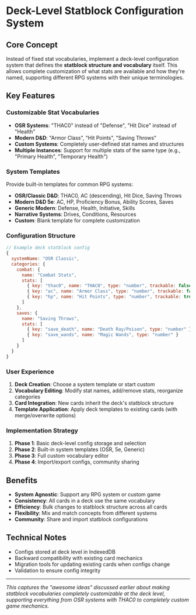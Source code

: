 # Deck-Level Statblock Configuration System

## Core Concept

Instead of fixed stat vocabularies, implement a deck-level configuration system that defines the **statblock structure and vocabulary** itself. This allows complete customization of what stats are available and how they're named, supporting different RPG systems with their unique terminologies.

## Key Features

### Customizable Stat Vocabularies
- **OSR Systems**: "THAC0" instead of "Defense", "Hit Dice" instead of "Health"
- **Modern D&D**: "Armor Class", "Hit Points", "Saving Throws" 
- **Custom Systems**: Completely user-defined stat names and structures
- **Multiple Instances**: Support for multiple stats of the same type (e.g., "Primary Health", "Temporary Health")

### System Templates
Provide built-in templates for common RPG systems:
- **OSR/Classic D&D**: THAC0, AC (descending), Hit Dice, Saving Throws
- **Modern D&D 5e**: AC, HP, Proficiency Bonus, Ability Scores, Saves
- **Generic Modern**: Defense, Health, Initiative, Skills
- **Narrative Systems**: Drives, Conditions, Resources
- **Custom**: Blank template for complete customization

### Configuration Structure
```javascript
// Example deck statblock config
{
  systemName: "OSR Classic",
  categories: {
    combat: {
      name: "Combat Stats",
      stats: [
        { key: "thac0", name: "THAC0", type: "number", trackable: false },
        { key: "ac", name: "Armor Class", type: "number", trackable: false },
        { key: "hp", name: "Hit Points", type: "number", trackable: true }
      ]
    },
    saves: {
      name: "Saving Throws", 
      stats: [
        { key: "save_death", name: "Death Ray/Poison", type: "number" },
        { key: "save_wands", name: "Magic Wands", type: "number" }
      ]
    }
  }
}
```

### User Experience
1. **Deck Creation**: Choose a system template or start custom
2. **Vocabulary Editing**: Modify stat names, add/remove stats, reorganize categories
3. **Card Integration**: New cards inherit the deck's statblock structure
4. **Template Application**: Apply deck templates to existing cards (with merge/overwrite options)

### Implementation Strategy
1. **Phase 1**: Basic deck-level config storage and selection
2. **Phase 2**: Built-in system templates (OSR, 5e, Generic)
3. **Phase 3**: Full custom vocabulary editor
4. **Phase 4**: Import/export configs, community sharing

## Benefits
- **System Agnostic**: Support any RPG system or custom game
- **Consistency**: All cards in a deck use the same vocabulary 
- **Efficiency**: Bulk changes to statblock structure across all cards
- **Flexibility**: Mix and match concepts from different systems
- **Community**: Share and import statblock configurations

## Technical Notes
- Configs stored at deck level in IndexedDB
- Backward compatibility with existing card mechanics
- Migration tools for updating existing cards when configs change
- Validation to ensure config integrity

---

*This captures the "awesome ideas" discussed earlier about making statblock vocabularies completely customizable at the deck level, supporting everything from OSR systems with THAC0 to completely custom game mechanics.*

